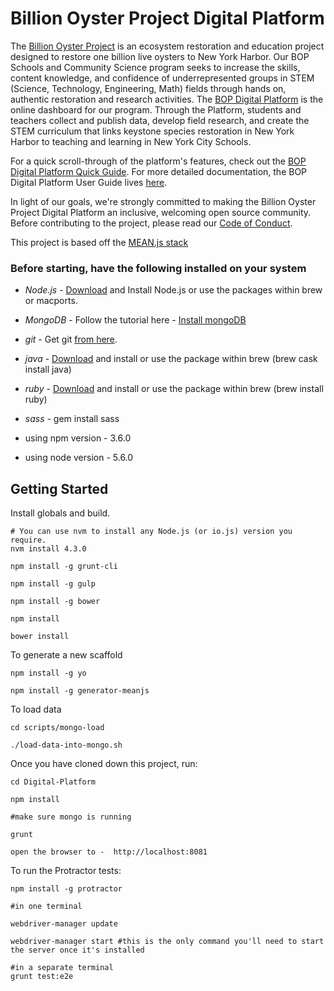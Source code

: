 # Billion Oyster Project Digital Platform

The [Billion Oyster Project](bop.nyc) is an ecosystem restoration and education project designed to restore one billion live oysters to New York Harbor.  Our BOP Schools and Community Science program seeks to increase the skills, content knowledge, and confidence of underrepresented groups in STEM (Science, Technology, Engineering, Math) fields through hands on, authentic restoration and research activities.  The [BOP Digital Platform](https://platform.bop.nyc) is the online dashboard for our program.  Through the Platform, students and teachers collect and publish data, develop field research, and create the STEM curriculum that links keystone species restoration in New York Harbor to teaching and learning in New York City Schools.  

For a quick scroll-through of the platform's features, check out the [BOP Digital Platform Quick Guide](https://www.arcgis.com/apps/MapJournal/index.html?appid=64589a40aed54de69ea6ffab01a0868f). For more detailed documentation, the BOP Digital Platform User Guide lives [here](https://github.com/BillionOysterProject/docs/wiki/Digital-Platform-User-Guide-Table-of-Contents).

In light of our goals, we're strongly committed to making the Billion Oyster Project Digital Platform an inclusive, welcoming open source community.  Before contributing to the project, please read our [Code of Conduct](https://github.com/BillionOysterProject/docs/blob/master/CODE_OF_CONDUCT.md).

This project is based off the <a href="http://meanjs.org/">MEAN.js stack</a>

### Before starting, have the following installed on your system
* *Node.js* -  <a href="http://nodejs.org/download/">Download</a> and Install Node.js or use the packages within brew or macports.
* *MongoDB* - Follow the tutorial here - <a href="https://www.mongodb.com/download-center?jmp=nav#community">Install mongoDB</a>
* *git* - Get git <a href="http://git-scm.com/download/mac">from here</a>.
* *java* - <a href="https://www.java.com/en/download/">Download</a> and install or use the package within brew (brew cask install java)
* *ruby* - <a href="https://www.ruby-lang.org/en/downloads/">Download</a> and install or use the package within brew (brew install ruby)
* *sass* - gem install sass

* using npm version - 3.6.0
* using node version - 5.6.0

## Getting Started
Install globals and build.
```
# You can use nvm to install any Node.js (or io.js) version you require.
nvm install 4.3.0

npm install -g grunt-cli

npm install -g gulp

npm install -g bower

npm install

bower install
```

To generate a new scaffold
```
npm install -g yo

npm install -g generator-meanjs

```

To load data
```
cd scripts/mongo-load

./load-data-into-mongo.sh
```


Once you have cloned down this project, run:
```
cd Digital-Platform

npm install

#make sure mongo is running

grunt

open the browser to -  http://localhost:8081

```

To run the Protractor tests:
```
npm install -g protractor

#in one terminal

webdriver-manager update

webdriver-manager start #this is the only command you'll need to start the server once it's installed

#in a separate terminal
grunt test:e2e
```
